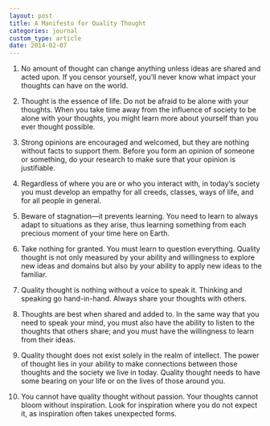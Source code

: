 ```yaml
---
layout: post
title: A Manifesto for Quality Thought
categories: journal
custom_type: article
date: 2014-02-07
---
```

1. No amount of thought can change anything unless ideas are shared and acted upon. If you censor yourself, you’ll never know what impact your thoughts can have on the world.

2. Thought is the essence of life. Do not be afraid to be alone with your thoughts. When you take time away from the influence of society to be alone with your thoughts, you might learn more about yourself than you ever thought possible.

3. Strong opinions are encouraged and welcomed, but they are nothing without facts to support them. Before you form an opinion of someone or something, do your research to make sure that your opinion is justifiable.

4. Regardless of where you are or who you interact with, in today’s society you must develop an empathy for all creeds, classes, ways of life, and for all people in general.

5. Beware of stagnation—it prevents learning. You need to learn to always adapt to situations as they arise, thus learning something from each precious moment of your time here on Earth.

6. Take nothing for granted. You must learn to question everything. Quality thought is not only measured by your ability and willingness to explore new ideas and domains but also by your ability to apply new ideas to the familiar.

7. Quality thought is nothing without a voice to speak it. Thinking and speaking go hand-in-hand. Always share your thoughts with others.

8. Thoughts are best when shared and added to. In the same way that you need to speak your mind, you must also have the ability to listen to the thoughts that others share; and you must have the willingness to learn from their ideas.

9. Quality thought does not exist solely in the realm of intellect. The power of thought lies in your ability to make connections between those thoughts and the society we live in today. Quality thought needs to have some bearing on your life or on the lives of those around you.

10. You cannot have quality thought without passion. Your thoughts cannot bloom without inspiration. Look for inspiration where you do not expect it, as inspiration often takes unexpected forms.